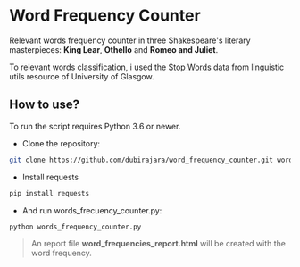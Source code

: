 # Word Frequency Counter
Relevant words frequency counter in three Shakespeare's literary masterpieces:
**King Lear**, **Othello** and **Romeo and Juliet**.

To relevant words classification, i used the [Stop Words](http://ir.dcs.gla.ac.uk/resources/linguistic_utils/stop_words) data from linguistic utils resource of University of Glasgow.
## How to use?

To run the script requires Python 3.6 or newer.

- Clone the repository:

```sh
git clone https://github.com/dubirajara/word_frequency_counter.git word_frequency_counter && cd word_frequency_counter
```

- Install requests
```sh
pip install requests
```

- And run words_frecuency_counter.py:
```sh
python words_frequency_counter.py
```

> An report file **word_frequencies_report.html** will be created with the word frequency.  
